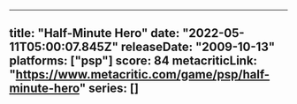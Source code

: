 
---
title: "Half-Minute Hero"
date: "2022-05-11T05:00:07.845Z"
releaseDate: "2009-10-13"
platforms: ["psp"]
score: 84
metacriticLink: "https://www.metacritic.com/game/psp/half-minute-hero"
series: []
---
